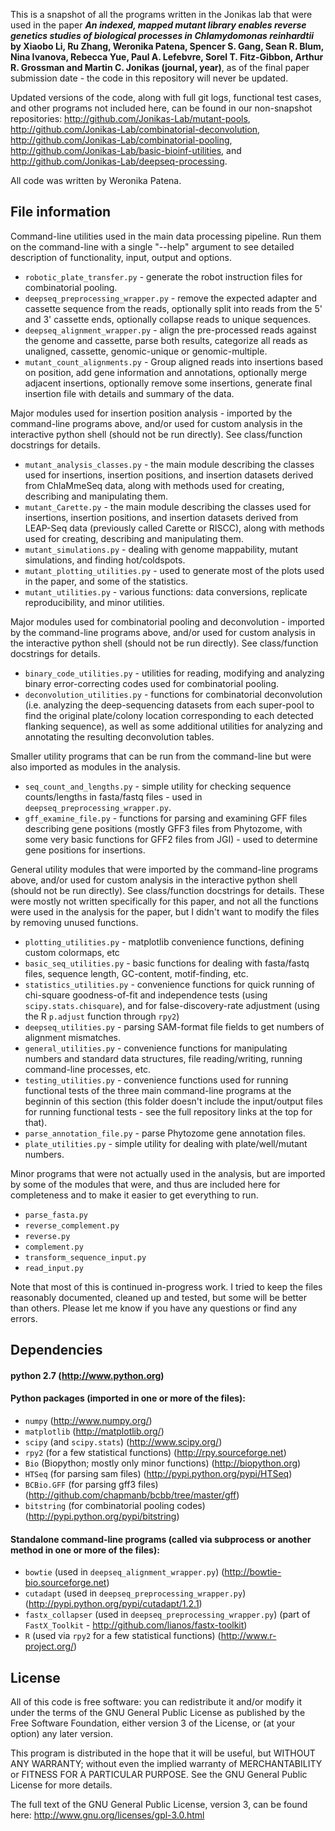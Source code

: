 This is a snapshot of all the programs written in the Jonikas lab that were used in the paper **_An indexed, mapped mutant library enables reverse genetics studies of biological processes in Chlamydomonas reinhardtii_ by Xiaobo Li, Ru Zhang, Weronika Patena, Spencer S. Gang, Sean R. Blum, Nina Ivanova, Rebecca Yue, Paul A. Lefebvre, Sorel T. Fitz-Gibbon, Arthur R. Grossman and Martin C. Jonikas (journal, year)**, as of the final paper submission date - the code in this repository will never be updated.

Updated versions of the code, along with full git logs, functional test cases, and other programs not included here, can be found in our non-snapshot repositories: http://github.com/Jonikas-Lab/mutant-pools, http://github.com/Jonikas-Lab/combinatorial-deconvolution, http://github.com/Jonikas-Lab/combinatorial-pooling, http://github.com/Jonikas-Lab/basic-bioinf-utilities, and http://github.com/Jonikas-Lab/deepseq-processing.

All code was written by Weronika Patena.  

## File information

Command-line utilities used in the main data processing pipeline.  Run them on the command-line with a single "--help" argument to see detailed description of functionality, input, output and options.
 *   `robotic_plate_transfer.py` - generate the robot instruction files for combinatorial pooling.
 *   `deepseq_preprocessing_wrapper.py` - remove the expected adapter and cassette sequence from the reads, optionally split into reads from the 5' and 3' cassette ends, optionally collapse reads to unique sequences.
 *   `deepseq_alignment_wrapper.py` - align the pre-processed reads against the genome and cassette, parse both results, categorize all reads as unaligned, cassette, genomic-unique or genomic-multiple.
 *   `mutant_count_alignments.py` - Group aligned reads into insertions based on position, add gene information and annotations, optionally merge adjacent insertions, optionally remove some insertions, generate final insertion file with details and summary of the data.

Major modules used for insertion position analysis - imported by the command-line programs above, and/or used for custom analysis in the interactive python shell (should not be run directly).  See class/function docstrings for details.
 *   `mutant_analysis_classes.py` - the main module describing the classes used for insertions, insertion positions, and insertion datasets derived from ChlaMmeSeq data, along with methods used for creating, describing and manipulating them.
 *   `mutant_Carette.py` - the main module describing the classes used for insertions, insertion positions, and insertion datasets derived from LEAP-Seq data (previously called Carette or RISCC), along with methods used for creating, describing and manipulating them.
 *   `mutant_simulations.py` - dealing with genome mappability, mutant simulations, and finding hot/coldspots.
 *   `mutant_plotting_utilities.py` - used to generate most of the plots used in the paper, and some of the statistics.
 *   `mutant_utilities.py` - various functions: data conversions, replicate reproducibility, and minor utilities.

Major modules used for combinatorial pooling and deconvolution - imported by the command-line programs above, and/or used for custom analysis in the interactive python shell (should not be run directly).  See class/function docstrings for details.
 *   `binary_code_utilities.py` - utilities for reading, modifying and analyzing binary error-correcting codes used for combinatorial pooling.
 *   `deconvolution_utilities.py` - functions for combinatorial deconvolution (i.e. analyzing the deep-sequencing datasets from each super-pool to find the original plate/colony location corresponding to each detected flanking sequence), as well as some additional utilities for analyzing and annotating the resulting deconvolution tables.

Smaller utility programs that can be run from the command-line but were also imported as modules in the analysis.
 *   `seq_count_and_lengths.py` - simple utility for checking sequence counts/lengths in fasta/fastq files - used in `deepseq_preprocessing_wrapper.py`.
 *   `gff_examine_file.py` - functions for parsing and examining GFF files describing gene positions (mostly GFF3 files from Phytozome, with some very basic functions for GFF2 files from JGI) - used to determine gene positions for insertions.

General utility modules that were imported by the command-line programs above, and/or used for custom analysis in the interactive python shell (should not be run directly).  See class/function docstrings for details.  These were mostly not written specifically for this paper, and not all the functions were used in the analysis for the paper, but I didn't want to modify the files by removing unused functions.
 *   `plotting_utilities.py` - matplotlib convenience functions, defining custom colormaps, etc
 *   `basic_seq_utilities.py` - basic functions for dealing with fasta/fastq files, sequence length, GC-content, motif-finding, etc.
 *   `statistics_utilities.py` - convenience functions for quick running of chi-square goodness-of-fit and independence tests (using `scipy.stats.chisquare`), and for false-discovery-rate adjustment (using the R `p.adjust` function through `rpy2`)
 *   `deepseq_utilities.py` - parsing SAM-format file fields to get numbers of alignment mismatches.
 *   `general_utilities.py` - convenience functions for manipulating numbers and standard data structures, file reading/writing, running command-line processes, etc. 
 *   `testing_utilities.py` - convenience functions used for running functional tests of the three main command-line programs at the beginnin of this section (this folder doesn't include the input/output files for running functional tests - see the full repository links at the top for that).
 *   `parse_annotation_file.py` - parse Phytozome gene annotation files.
 *   `plate_utilities.py` - simple utility for dealing with plate/well/mutant numbers.

Minor programs that were not actually used in the analysis, but are imported by some of the modules that were, and thus are included here for completeness and to make it easier to get everything to run.
 *   `parse_fasta.py`
 *   `reverse_complement.py`
 *   `reverse.py`
 *   `complement.py`
 *   `transform_sequence_input.py`
 *   `read_input.py`

Note that most of this is continued in-progress work.  I tried to keep the files reasonably documented, cleaned up and tested, but some will be better than others.  Please let me know if you have any questions or find any errors.

## Dependencies

#### python 2.7 (http://www.python.org)

#### Python packages (imported in one or more of the files):

 *   `numpy` (http://www.numpy.org/)
 *   `matplotlib` (http://matplotlib.org/)
 *   `scipy` (and `scipy.stats`) (http://www.scipy.org/)
 *   `rpy2` (for a few statistical functions) (http://rpy.sourceforge.net)
 *   `Bio` (Biopython; mostly only minor functions) (http://biopython.org)
 *   `HTSeq` (for parsing sam files) (http://pypi.python.org/pypi/HTSeq)
 *   `BCBio.GFF` (for parsing gff3 files) (http://github.com/chapmanb/bcbb/tree/master/gff)
 *   `bitstring` (for combinatorial pooling codes) (http://pypi.python.org/pypi/bitstring)

#### Standalone command-line programs (called via subprocess or another method in one or more of the files):

 *   `bowtie` (used in `deepseq_alignment_wrapper.py`) (http://bowtie-bio.sourceforge.net)
 *   `cutadapt` (used in `deepseq_preprocessing_wrapper.py`) (http://pypi.python.org/pypi/cutadapt/1.2.1)
 *   `fastx_collapser` (used in `deepseq_preprocessing_wrapper.py`) (part of `FastX_Toolkit` - http://github.com/lianos/fastx-toolkit)
 *   `R` (used via `rpy2` for a few statistical functions) (http://www.r-project.org/)

## License

All of this code is free software: you can redistribute it and/or modify it under the terms of the GNU General Public License as published by the Free Software Foundation, either version 3 of the License, or (at your option) any later version.

This program is distributed in the hope that it will be useful, but WITHOUT ANY WARRANTY; without even the implied warranty of MERCHANTABILITY or FITNESS FOR A PARTICULAR PURPOSE. See the GNU General Public License for more details.

The full text of the GNU General Public License, version 3, can be found here: http://www.gnu.org/licenses/gpl-3.0.html
